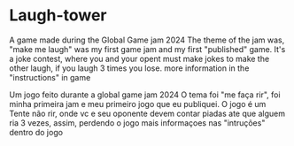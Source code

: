 # Laugh-tower
A game made during the Global Game jam 2024 The theme of the jam was, "make me laugh" was my first game jam and my first "published" game. It's a joke contest, where you and your opent must make jokes to make the other laugh, if you laugh 3 times you lose. more information in the "instructions" in game

Um jogo feito durante a global game jam 2024 O tema foi "me faça rir", foi minha primeira jam e meu primeiro jogo que eu publiquei. O jogo é um Tente não rir, onde vc e seu oponente devem contar piadas ate que alguem ria 3 vezes, assim, perdendo o jogo mais informaçoes nas "intruções" dentro do jogo
